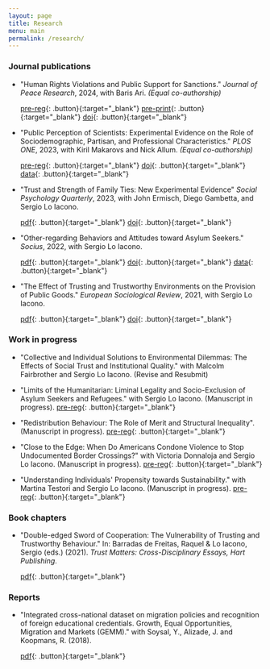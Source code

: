 ```yaml
---
layout: page
title: Research
menu: main
permalink: /research/
---
```

### Journal publications

- "Human Rights Violations and Public Support for Sanctions." *Journal of Peace Research*, 2024, with Baris Ari. *(Equal co-authorship)*

  [pre-reg](https://osf.io/hfusz/){: .button}{:target="_blank"} [pre-print](https://papers.ssrn.com/sol3/papers.cfm?abstract_id=3990963){: .button}{:target="_blank"} [doi](https://doi.org/10.1177/00223433231201450){: .button}{:target="_blank"}

- "Public Perception of Scientists: Experimental Evidence on the Role of Sociodemographic, Partisan, and Professional Characteristics." *PLOS ONE*, 2023, with Kiril Makarovs and Nick Allum. *(Equal co-authorship)*

  [pre-reg](https://osf.io/fe2s9){: .button}{:target="_blank"} [doi](https://doi.org/10.1371/journal.pone.0287572){: .button}{:target="_blank"} [data](https://osf.io/y572w/){: .button}{:target="_blank"}

- "Trust and Strength of Family Ties: New Experimental Evidence" *Social Psychology Quarterly*, 2023, with John Ermisch, Diego Gambetta, and Sergio Lo Iacono.

  [pdf](https://journals.sagepub.com/doi/epub/10.1177/01902725231162074){: .button}{:target="_blank"} [doi](https://doi.org/10.1177/01902725231162074){: .button}{:target="_blank"} 

- "Other-regarding Behaviors and Attitudes toward Asylum Seekers." *Socius*, 2022, with Sergio Lo Iacono. 

  [pdf](https://brksnmz.github.io/assets/socius.pdf){: .button}{:target="_blank"} [doi](https://doi.org/10.1177/23780231211073392){: .button}{:target="_blank"} [data](https://osf.io/mecpj/?view_only=4c1d81746fd545a7a62462fbeeee2194){: .button}{:target="_blank"}

- "The Effect of Trusting and Trustworthy Environments on the Provision of Public Goods." *European Sociological Review*, 2021, with Sergio Lo Iacono. 

  [pdf](https://brksnmz.github.io/assets/esr.pdf){: .button}{:target="_blank"} [doi](https://doi.org/10.1093/esr/jcaa040){: .button}{:target="_blank"}

### Work in progress

- "Collective and Individual Solutions to Environmental Dilemmas: The Effects of Social Trust and Institutional Quality." with Malcolm Fairbrother and Sergio Lo Iacono. (Revise and Resubmit)

- "Limits of the Humanitarian: Liminal Legality and Socio-Exclusion of Asylum Seekers and Refugees." with Sergio Lo Iacono. (Manuscript in progress). [pre-reg](https://osf.io/dtx57){: .button}{:target="_blank"} 

- "Redistribution Behaviour: The Role of Merit and Structural Inequality". (Manuscript in progress). [pre-reg](https://osf.io/hbj5y){: .button}{:target="_blank"}

- "Close to the Edge: When Do Americans Condone Violence to Stop Undocumented Border Crossings?" with Victoria Donnaloja and Sergio Lo Iacono. (Manuscript in progress). [pre-reg](https://osf.io/78fz6){: .button}{:target="_blank"} 

- "Understanding Individuals' Propensity towards Sustainability." with Martina Testori and Sergio Lo Iacono. (Manuscript in progress). [pre-reg](https://osf.io/39hky){: .button}{:target="_blank"} 

### Book chapters

- "Double-edged Sword of Cooperation: The Vulnerability of Trusting and Trustworthy Behaviour." In: Barradas de Freitas, Raquel & Lo Iacono, Sergio (eds.) (2021). *Trust Matters: Cross-Disciplinary Essays, Hart Publishing*. 

  [pdf](https://brksnmz.github.io/assets/book-chapter_1.pdf){: .button}{:target="_blank"}

### Reports

- "Integrated cross-national dataset on migration policies and recognition of foreign educational credentials. Growth, Equal Opportunities, Migration and Markets (GEMM)." with Soysal, Y., Alizade, J. and Koopmans, R. (2018). 

  [pdf](https://gemm2020.eu/?resources=report-integrated-cross-national-dataset-on-migration-policies-and-recognition-of-foreign-educational-credentials){: .button}{:target="_blank"}

